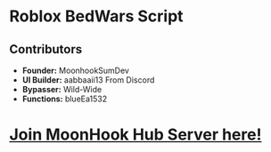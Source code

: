 # Roblox BedWars Script
## Contributors

- **Founder:** MoonhookSumDev
- **UI Builder:** aabbaaii13 From Discord
- **Bypasser:** Wild-Wide  
- **Functions:** blueEa1532 

# [Join MoonHook Hub Server here!](https://discord.gg/sNsaGrNt39)
